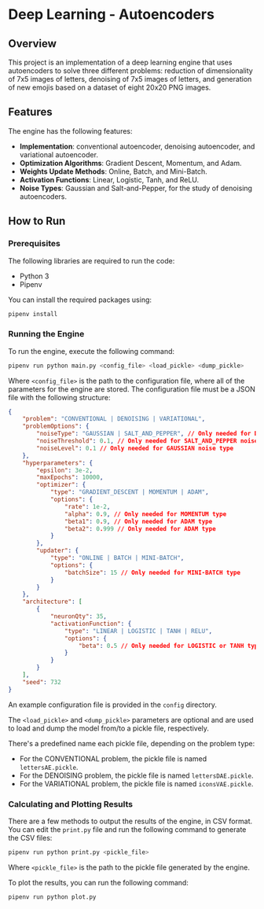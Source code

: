# Deep Learning - Autoencoders

## Overview

This project is an implementation of a deep learning engine that uses autoencoders to solve three different problems: reduction of dimensionality of 7x5 images of letters, denoising of 7x5 images of letters, and generation of new emojis based on a dataset of eight 20x20 PNG images.

## Features

The engine has the following features:

- **Implementation**: conventional autoencoder, denoising autoencoder, and variational autoencoder.
- **Optimization Algorithms**: Gradient Descent, Momentum, and Adam.
- **Weights Update Methods**: Online, Batch, and Mini-Batch.
- **Activation Functions**: Linear, Logistic, Tanh, and ReLU.
- **Noise Types**: Gaussian and Salt-and-Pepper, for the study of denoising autoencoders.

## How to Run

### Prerequisites

The following libraries are required to run the code:

- Python 3
- Pipenv

You can install the required packages using:

```bash
pipenv install
```

### Running the Engine

To run the engine, execute the following command:

```bash
pipenv run python main.py <config_file> <load_pickle> <dump_pickle>
```

Where `<config_file>` is the path to the configuration file, where all of the parameters for the engine are stored. The configuration file must be a JSON file with the following structure:

```json
{
	"problem": "CONVENTIONAL | DENOISING | VARIATIONAL",
	"problemOptions": {
		"noiseType": "GAUSSIAN | SALT_AND_PEPPER", // Only needed for DENOISING problem
		"noiseThreshold": 0.1, // Only needed for SALT_AND_PEPPER noise type
		"noiseLevel": 0.1 // Only needed for GAUSSIAN noise type
	},
	"hyperparameters": {
		"epsilon": 3e-2,
		"maxEpochs": 10000,
		"optimizer": {
			"type": "GRADIENT_DESCENT | MOMENTUM | ADAM",
			"options": {
				"rate": 1e-2,
				"alpha": 0.9, // Only needed for MOMENTUM type
				"beta1": 0.9, // Only needed for ADAM type
				"beta2": 0.999 // Only needed for ADAM type
			}
		},
		"updater": {
			"type": "ONLINE | BATCH | MINI-BATCH",
			"options": {
				"batchSize": 15 // Only needed for MINI-BATCH type
			}
		}
	},
	"architecture": [
		{
			"neuronQty": 35,
			"activationFunction": {
				"type": "LINEAR | LOGISTIC | TANH | RELU",
				"options": {
					"beta": 0.5 // Only needed for LOGISTIC or TANH type
				}
			}
		}
	],
	"seed": 732
}
```

An example configuration file is provided in the `config` directory.

The `<load_pickle>` and `<dump_pickle>` parameters are optional and are used to load and dump the model from/to a pickle file, respectively.

There's a predefined name each pickle file, depending on the problem type:

* For the CONVENTIONAL problem, the pickle file is named `lettersAE.pickle`.
* For the DENOISING problem, the pickle file is named `lettersDAE.pickle`.
* For the VARIATIONAL problem, the pickle file is named `iconsVAE.pickle`.

### Calculating and Plotting Results

There are a few methods to output the results of the engine, in CSV format. You can edit the `print.py` file and run the following command to generate the CSV files:

```bash
pipenv run python print.py <pickle_file>
```

Where `<pickle_file>` is the path to the pickle file generated by the engine.

To plot the results, you can run the following command:

```bash
pipenv run python plot.py
```
